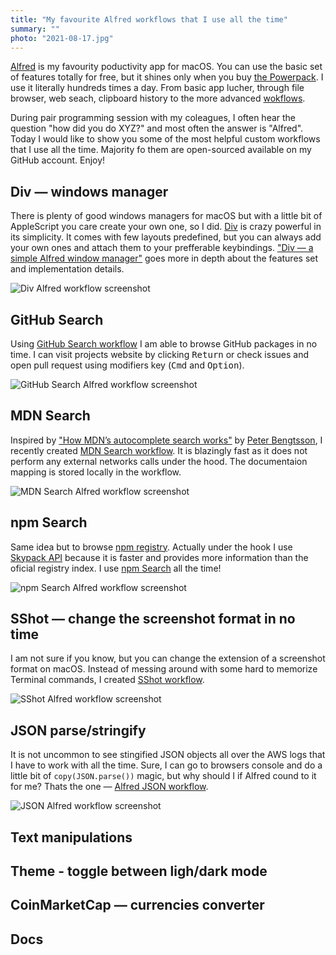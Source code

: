 ```yaml
---
title: "My favourite Alfred workflows that I use all the time"
summary: ""
photo: "2021-08-17.jpg"
---
```


[Alfred](https://www.alfredapp.com) is my favourity poductivity app for macOS. You can use the basic set of features totally for free, but it shines only when you buy [the Powerpack](https://www.alfredapp.com/shop/). I use it literally hundreds times a day. From basic app lucher, through file browser, web seach, clipboard history to the more advanced [wokflows](https://www.alfredapp.com/workflows/).

During pair programming session with my coleagues, I often hear the question "how did you do XYZ?" and most often the answer is "Alfred". Today I would like to show you some of the most helpful custom workflows that I use all the time. Majority fo them are open-sourced available on my GitHub account. Enjoy!

## Div — windows manager

There is plenty of good windows managers for macOS but with a little bit of AppleScript you care create your own one, so I did. [Div](https://github.com/pawelgrzybek/div) is crazy powerful in its simplicity. It comes with few layouts predefined, but you can always add your own ones and attach them to your prefferable keybindings. ["Div — a simple Alfred window manager"](https://pawelgrzybek.com/div-simple-alfred-windows-manager/) goes more in depth about the features set and implementation details.

![Div Alfred workflow screenshot](/photos/2021-08-17-1.gif)

## GitHub Search

Using [GitHub Search workflow](https://github.com/pawelgrzybek/alfred-github-search) I am able to browse GitHub packages in no time. I can visit projects website by clicking <kbd>Return</kbd> or check issues and open pull request using modifiers key (<kbd>Cmd</kbd> and <kbd>Option</kbd>).

![GitHub Search Alfred workflow screenshot](/photos/2021-08-17-2.gif)

## MDN Search

Inspired by ["How MDN’s autocomplete search works"](https://hacks.mozilla.org/2021/08/mdns-autocomplete-search/) by [Peter Bengtsson](peterbe), I recently created [MDN Search workflow](https://github.com/pawelgrzybek/alfred-mdn-search). It is blazingly fast as it does not perform any external networks calls under the hood. The documentaion mapping is stored locally in the workflow.

![MDN Search Alfred workflow screenshot](/photos/2021-08-17-3.gif)

## npm Search

Same idea but to browse [npm registry](https://www.npmjs.com). Actually under the hook I use [Skypack API](https://www.skypack.dev/view/react) because it is faster and provides more information than the oficial registry index. I use [npm Search](https://github.com/pawelgrzybek/alfred-npm-search) all the time!

![npm Search Alfred workflow screenshot](/photos/2021-08-17-4.gif)

## SShot — change the screenshot format in no time

I am not sure if you know, but you can change the extension of a screenshot format on macOS. Instead of messing around with some hard to memorize Terminal commands, I created [SShot workflow](https://github.com/pawelgrzybek/alfred-sshot).

![SShot Alfred workflow screenshot](/photos/2021-08-17-5.gif)

## JSON parse/stringify

It is not uncommon to see stingified JSON objects all over the AWS logs that I have to work with all the time. Sure, I can go to browsers console and do a little bit of `copy(JSON.parse())` magic, but why should I if Alfred cound to it for me? Thats the one — [Alfred JSON workflow](https://github.com/pawelgrzybek/alfred-json).

![JSON Alfred workflow screenshot](/photos/2021-08-17-6.gif)

## Text manipulations
## Theme - toggle between ligh/dark mode
## CoinMarketCap — currencies converter
## Docs
